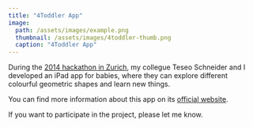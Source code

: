 ```yaml
---
title: "4Toddler App"
image: 
  path: /assets/images/example.png
  thumbnail: /assets/images/4toddler-thumb.png
  caption: "4Toddler App"
---
```


During the [2014 hackathon in Zurich](https://digitalfestival.ch/en/HACK/), 
my collegue Teseo Schneider and I developed an iPad app for babies, where they 
can explore different colourful geometric shapes and learn new things.

You can find more information about this app on its 
[official website](http://www.fourtoddler.altervista.org).

If you want to participate in the project, please let me know.
